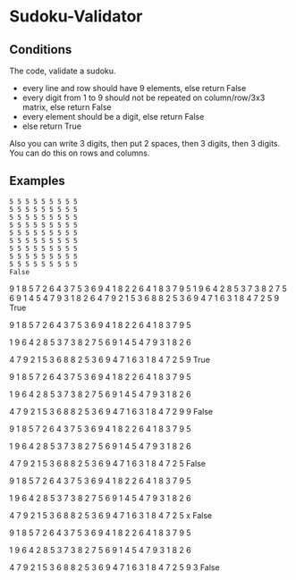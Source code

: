 # Sudoku-Validator

## Conditions
The code, validate a sudoku.
- every line and row should have 9 elements, else return False
- every digit from 1 to 9 should not be repeated on column/row/3x3 matrix, else return False
- every element should be a digit, else return False
- else return True

Also you can write 3 digits, then put 2 spaces, then 3 digits, then 3 digits. You can do this on rows and columns. 

## Examples

```
5 5 5 5 5 5 5 5 5
5 5 5 5 5 5 5 5 5
5 5 5 5 5 5 5 5 5
5 5 5 5 5 5 5 5 5
5 5 5 5 5 5 5 5 5
5 5 5 5 5 5 5 5 5
5 5 5 5 5 5 5 5 5
5 5 5 5 5 5 5 5 5
5 5 5 5 5 5 5 5 5
False
```


9 1 8 5 7 2 6 4 3
7 5 3 6 9 4 1 8 2
2 6 4 1 8 3 7 9 5
1 9 6 4 2 8 5 3 7
3 8 2 7 5 6 9 1 4
5 4 7 9 3 1 8 2 6
4 7 9 2 1 5 3 6 8
8 2 5 3 6 9 4 7 1
6 3 1 8 4 7 2 5 9
True

9 1 8  5 7 2  6 4 3
7 5 3  6 9 4  1 8 2
2 6 4  1 8 3  7 9 5

1 9 6  4 2 8  5 3 7
3 8 2  7 5 6  9 1 4
5 4 7  9 3 1  8 2 6

4 7 9  2 1 5  3 6 8
8 2 5  3 6 9  4 7 1
6 3 1  8 4 7  2 5 9
True

9 1 8  5 7 2  6 4 3
7 5 3  6 9 4  1 8 2
2 6 4  1 8 3  7 9 5

1 9 6  4 2 8  5 3 7
3 8 2  7 5 6  9 1 4
5 4 7  9 3 1  8 2 6

4 7 9  2 1 5  3 6 8
8 2 5  3 6 9  4 7 1
6 3 1  8 4 7  2 9 9
False

9 1 8  5 7 2  6 4 3
7 5 3  6 9 4  1 8 2
2 6 4  1 8 3  7 9 5

1 9 6  4 2 8  5 3 7
3 8 2  7 5 6  9 1 4
5 4 7  9 3 1  8 2 6

4 7 9  2 1 5  3 6 8
8 2 5  3 6 9  4 7 1
6 3 1  8 4 7  2 5 
False

9 1 8  5 7 2  6 4 3
7 5 3  6 9 4  1 8 2
2 6 4  1 8 3  7 9 5

1 9 6  4 2 8  5 3 7
3 8 2  7 5 6  9 1 4
5 4 7  9 3 1  8 2 6

4 7 9  2 1 5  3 6 8
8 2 5  3 6 9  4 7 1
6 3 1  8 4 7  2 5 x
False

9 1 8  5 7 2  6 4 3
7 5 3  6 9 4  1 8 2
2 6 4  1 8 3  7 9 5

1 9 6  4 2 8  5 3 7
3 8 2  7 5 6  9 1 4
5 4 7  9 3 1  8 2 6

4 7 9  2 1 5  3 6 8
8 2 5  3 6 9  4 7 1
6 3 1  8 4 7  2 5 9 3
False



